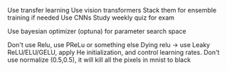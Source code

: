 Use transfer learning
Use vision transformers
Stack them for ensemble training if needed
Use CNNs
Study weekly quiz for exam

Use bayesian optimizer (optuna) for parameter search space


Don't use Relu, use PReLu or something else
Dying relu -> use Leaky ReLU/ELU/GELU, apply He initialization, and control learning rates.
Don't use normalize (0.5,0.5), it will kill all the pixels in mnist to black